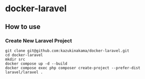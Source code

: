 # docker-laravel

## How to use

### Create New Laravel Project

```
git clone git@github.com:kazukinakama/docker-laravel.git
cd docker-laravel
mkdir src
docker compose up -d --build
docker compose exec php composer create-project --prefer-dist laravel/laravel .
```

